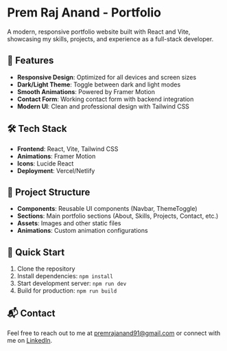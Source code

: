 # Prem Raj Anand - Portfolio

A modern, responsive portfolio website built with React and Vite, showcasing my skills, projects, and experience as a full-stack developer.

## 🚀 Features

- **Responsive Design**: Optimized for all devices and screen sizes
- **Dark/Light Theme**: Toggle between dark and light modes
- **Smooth Animations**: Powered by Framer Motion
- **Contact Form**: Working contact form with backend integration
- **Modern UI**: Clean and professional design with Tailwind CSS

## 🛠️ Tech Stack

- **Frontend**: React, Vite, Tailwind CSS
- **Animations**: Framer Motion
- **Icons**: Lucide React
- **Deployment**: Vercel/Netlify

## 📁 Project Structure

- **Components**: Reusable UI components (Navbar, ThemeToggle)
- **Sections**: Main portfolio sections (About, Skills, Projects, Contact, etc.)
- **Assets**: Images and other static files
- **Animations**: Custom animation configurations

## 🚀 Quick Start

1. Clone the repository
2. Install dependencies: `npm install`
3. Start development server: `npm run dev`
4. Build for production: `npm run build`

## 📬 Contact

Feel free to reach out to me at premrajanand91@gmail.com or connect with me on [LinkedIn](https://www.linkedin.com/in/premrajanand-87).
